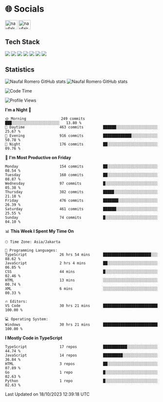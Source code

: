 <h1 align="">🌐 Socials</h1>
<p align="left">
<a href="https://linkedin.com/in/naufal-romero-putra-pratama-9ab816177/" target="blank"><img align="center" src="https://raw.githubusercontent.com/rahuldkjain/github-profile-readme-generator/master/src/images/icons/Social/linked-in-alt.svg" alt="naufalromero" height="30" width="40" /></a>
<a href="https://instagram.com/naufalromero" target="blank"><img align="center" src="https://raw.githubusercontent.com/rahuldkjain/github-profile-readme-generator/master/src/images/icons/Social/instagram.svg" alt="naufalromero" height="30" width="40" /></a>
</p>


<h2 align="">Tech Stack</h2>
<div align="">
  <img src="https://img.shields.io/badge/next.js-000000?style=for-the-badge&logo=nextdotjs&logoColor=white"/>
 <img src="https://img.shields.io/badge/typescript-%23007ACC.svg?style=for-the-badge&logo=typescript&logoColor=white"/>
 <img src="https://img.shields.io/badge/react-%2320232a.svg?style=for-the-badge&logo=react&logoColor=%2361DAFB"/>
 <img src="https://img.shields.io/badge/tailwindcss-%2338B2AC.svg?style=for-the-badge&logo=tailwind-css&logoColor=white"/>
 <img src="https://img.shields.io/badge/Prisma-3982CE?style=for-the-badge&logo=Prisma&logoColor=white"/>
 <img src="https://img.shields.io/badge/javascript-%23323330.svg?style=for-the-badge&logo=javascript&logoColor=%23F7DF1E"/>
 <img src="https://img.shields.io/badge/java-%23ED8B00.svg?style=for-the-badge&logo=openjdk&logoColor=white"/>
</div>


<h2 align="">Statistics</h2>
<div align="">
<img src="https://github-readme-stats-xi-nine-74.vercel.app/api?username=romves&show_icons=true&theme=tokyonight&include_all_commits=true&count_private=true" alt="Naufal Romero GitHub stats"/>
<img src="https://github-readme-stats-xi-nine-74.vercel.app/api/top-langs/?username=romves&theme=tokyonight&hide_border=false&include_all_commits=true&count_private=true&layout=compact" alt="Naufal Romero GitHub stats"/>
</div>

<!--START_SECTION:waka-->
![Code Time](http://img.shields.io/badge/Code%20Time-405%20hrs%2055%20mins-blue)

![Profile Views](http://img.shields.io/badge/Profile%20Views-0-blue)

**I'm a Night 🦉** 

```text
🌞 Morning                249 commits         ███░░░░░░░░░░░░░░░░░░░░░░   13.80 % 
🌆 Daytime                463 commits         ██████░░░░░░░░░░░░░░░░░░░   25.67 % 
🌃 Evening                916 commits         █████████████░░░░░░░░░░░░   50.78 % 
🌙 Night                  176 commits         ██░░░░░░░░░░░░░░░░░░░░░░░   09.76 % 
```
📅 **I'm Most Productive on Friday** 

```text
Monday                   154 commits         ██░░░░░░░░░░░░░░░░░░░░░░░   08.54 % 
Tuesday                  160 commits         ██░░░░░░░░░░░░░░░░░░░░░░░   08.87 % 
Wednesday                97 commits          █░░░░░░░░░░░░░░░░░░░░░░░░   05.38 % 
Thursday                 382 commits         █████░░░░░░░░░░░░░░░░░░░░   21.18 % 
Friday                   476 commits         ███████░░░░░░░░░░░░░░░░░░   26.39 % 
Saturday                 461 commits         ██████░░░░░░░░░░░░░░░░░░░   25.55 % 
Sunday                   74 commits          █░░░░░░░░░░░░░░░░░░░░░░░░   04.10 % 
```


📊 **This Week I Spent My Time On** 

```text
🕑︎ Time Zone: Asia/Jakarta

💬 Programming Languages: 
TypeScript               26 hrs 54 mins      ██████████████████████░░░   88.62 % 
JavaScript               2 hrs 4 mins        ██░░░░░░░░░░░░░░░░░░░░░░░   06.85 % 
CSS                      44 mins             █░░░░░░░░░░░░░░░░░░░░░░░░   02.46 % 
HTML                     13 mins             ░░░░░░░░░░░░░░░░░░░░░░░░░   00.74 % 
XML                      6 mins              ░░░░░░░░░░░░░░░░░░░░░░░░░   00.33 % 

🔥 Editors: 
VS Code                  30 hrs 21 mins      █████████████████████████   100.00 % 

💻 Operating System: 
Windows                  30 hrs 21 mins      █████████████████████████   100.00 % 
```

**I Mostly Code in TypeScript** 

```text
TypeScript               17 repos            ███████████░░░░░░░░░░░░░░   44.74 % 
JavaScript               14 repos            █████████░░░░░░░░░░░░░░░░   36.84 % 
HTML                     3 repos             ██░░░░░░░░░░░░░░░░░░░░░░░   07.89 % 
Go                       1 repo              █░░░░░░░░░░░░░░░░░░░░░░░░   02.63 % 
Python                   1 repo              █░░░░░░░░░░░░░░░░░░░░░░░░   02.63 % 
```




 Last Updated on 18/10/2023 12:39:18 UTC
<!--END_SECTION:waka-->
